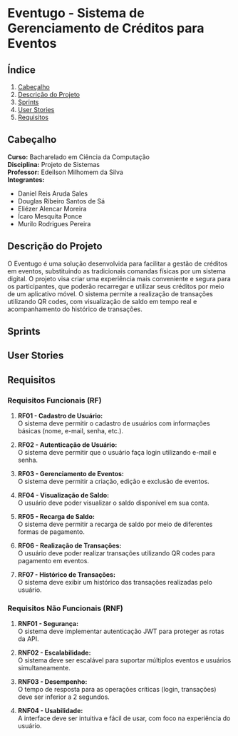 # Eventugo - Sistema de Gerenciamento de Créditos para Eventos

## Índice

1. [Cabeçalho](#cabeçalho)
2. [Descrição do Projeto](#descrição-do-projeto)
3. [Sprints](#sprints)
4. [User Stories](#user-stories)
5. [Requisitos](#requisitos)

## Cabeçalho

**Curso:** Bacharelado em Ciência da Computação  
**Disciplina:** Projeto de Sistemas  
**Professor:** Edeilson Milhomem da Silva  
**Integrantes:**  
- Daniel Reis Aruda Sales  
- Douglas Ribeiro Santos de Sá  
- Eliézer Alencar Moreira  
- Ícaro Mesquita Ponce  
- Murilo Rodrigues Pereira

## Descrição do Projeto

O Eventugo é uma solução desenvolvida para facilitar a gestão de créditos em eventos, substituindo as tradicionais comandas físicas por um sistema digital. O projeto visa criar uma experiência mais conveniente e segura para os participantes, que poderão recarregar e utilizar seus créditos por meio de um aplicativo móvel. O sistema permite a realização de transações utilizando QR codes, com visualização de saldo em tempo real e acompanhamento do histórico de transações.

## Sprints

## User Stories
                                                       
## Requisitos

### Requisitos Funcionais (RF)

1. **RF01 - Cadastro de Usuário:**  
   O sistema deve permitir o cadastro de usuários com informações básicas (nome, e-mail, senha, etc.).

2. **RF02 - Autenticação de Usuário:**  
   O sistema deve permitir que o usuário faça login utilizando e-mail e senha.

3. **RF03 - Gerenciamento de Eventos:**  
   O sistema deve permitir a criação, edição e exclusão de eventos.

4. **RF04 - Visualização de Saldo:**  
   O usuário deve poder visualizar o saldo disponível em sua conta.

5. **RF05 - Recarga de Saldo:**  
   O sistema deve permitir a recarga de saldo por meio de diferentes formas de pagamento.

6. **RF06 - Realização de Transações:**  
   O usuário deve poder realizar transações utilizando QR codes para pagamento em eventos.

7. **RF07 - Histórico de Transações:**  
   O sistema deve exibir um histórico das transações realizadas pelo usuário.

### Requisitos Não Funcionais (RNF)

1. **RNF01 - Segurança:**  
   O sistema deve implementar autenticação JWT para proteger as rotas da API.

2. **RNF02 - Escalabilidade:**  
   O sistema deve ser escalável para suportar múltiplos eventos e usuários simultaneamente.

3. **RNF03 - Desempenho:**  
   O tempo de resposta para as operações críticas (login, transações) deve ser inferior a 2 segundos.

4. **RNF04 - Usabilidade:**  
   A interface deve ser intuitiva e fácil de usar, com foco na experiência do usuário.
